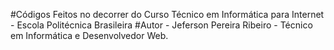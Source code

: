 #Códigos Feitos no decorrer do Curso Técnico em Informática para Internet - Escola Politécnica Brasileira
#Autor - Jeferson Pereira Ribeiro - Técnico em Informática e Desenvolvedor Web.

